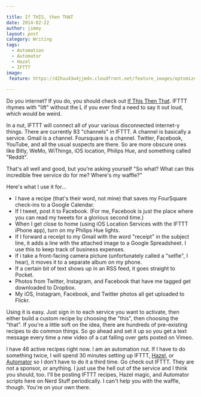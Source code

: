 ```yaml
---

title: If THIS, then THAT
date: 2014-02-22
author: jimmy
layout: post
category: Writing
tags:
  - Automation
  - Automator
  - Hazel
  - IFTTT
image:
 feature: https://d2huu43w4jjmdn.cloudfront.net/feature_images/optomized/getting_started_if_hero.jpg
  
---
```




Do you internet?  If you do, you should check out <a target="_blank" href="http://www.ifttt.com">If This Then That</a>.  IFTTT rhymes with "lift" without the L if you ever find a need to say it out loud, which would be weird.

In a nut, IFTTT will connect all of your various disconnected internet-y things.  There are currently 83 "channels" in IFTTT.  A channel is basically a service.  Gmail is a channel. Foursquare is a channel.  Twitter, Facebook, YouTube, and all the usual suspects are there.  So are more obscure ones like Bitly, WeMo, WiThings, iOS location, Philips Hue, and something called "Reddit".

That's all well and good, but you're asking yourself "So what?  What can this incredible free service do for me?  Where's my waffle?"

Here's what I use it for&#8230;

  * I have a recipe (that's their word, not mine) that saves my FourSquare check-ins to a Google Calendar.
  * If I tweet, post it to Facebook.  (For me, Facebook is just the place where you can read my tweets for a glorious second time.)
  * When I get close to home (using iOS Location Services with the IFTTT iPhone app), turn on my Philips Hue lights.
  * If I forward a receipt to my Gmail with the word "receipt" in the subject line, it adds a line with the attached image to a Google Spreadsheet.  I use this to keep track of business expenses.
  * If i take a front-facing camera picture (unfortunately called a "selfie", I hear), it moves it to a separate album on my phone.
  * If a certain bit of text shows up in an RSS feed, it goes straight to Pocket.
  * Photos from Twitter, Instagram, and Facebook that have me tagged get downloaded to Dropbox.
  * My iOS, Instagram, Facebook, and Twitter photos all get uploaded to Flickr.

Using it is easy.  Just sign in to each service you want to activate, then either build a custom recipe by choosing the "this", then choosing the "that".  If you're a little soft on the idea, there are hundreds of pre-existing recipes to do common things.  So go ahead and set it up so you get a text message every time a new video of a cat falling over gets posted on Vimeo.

I have 46 active recipes right now.  I am an automation nut.  If I have to do something twice, I will spend 30 minutes setting up IFTTT, <a target="_blank" href="http://www.noodlesoft.com/hazel">Hazel</a>, or [Automator](http://en.wikipedia.org/wiki/Automator_(software)) so I don't have to do it a third time.  Go check out IFTTT.  They are not a sponsor, or anything.  I just use the hell out of the service and I think you should, too.  I'll be posting IFTTT recipes, Hazel magic, and Automator scripts here on Nerd Stuff periodically.  I can't help you with the waffle, though.  You're on your own there.